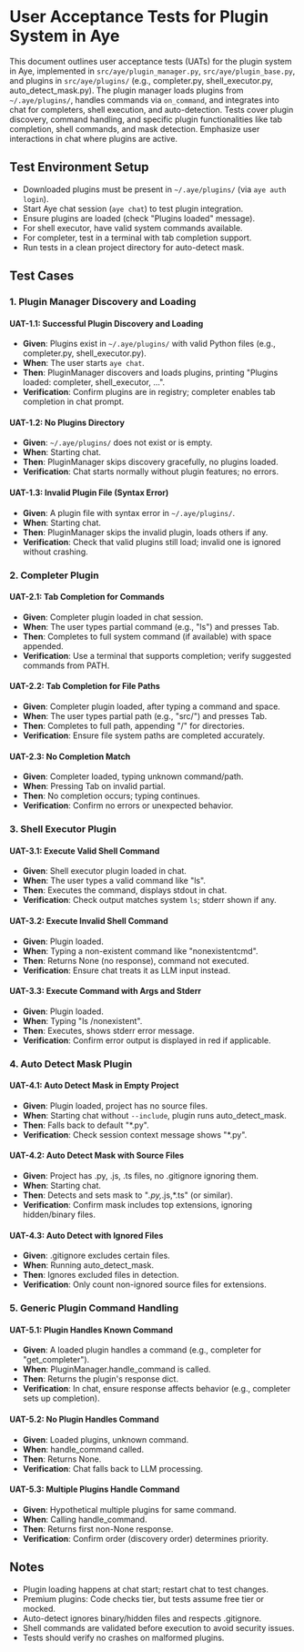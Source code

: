 # User Acceptance Tests for Plugin System in Aye

This document outlines user acceptance tests (UATs) for the plugin system in Aye, implemented in `src/aye/plugin_manager.py`, `src/aye/plugin_base.py`, and plugins in `src/aye/plugins/` (e.g., completer.py, shell_executor.py, auto_detect_mask.py). The plugin manager loads plugins from `~/.aye/plugins/`, handles commands via `on_command`, and integrates into chat for completers, shell execution, and auto-detection. Tests cover plugin discovery, command handling, and specific plugin functionalities like tab completion, shell commands, and mask detection. Emphasize user interactions in chat where plugins are active.

## Test Environment Setup
- Downloaded plugins must be present in `~/.aye/plugins/` (via `aye auth login`).
- Start Aye chat session (`aye chat`) to test plugin integration.
- Ensure plugins are loaded (check "Plugins loaded" message).
- For shell executor, have valid system commands available.
- For completer, test in a terminal with tab completion support.
- Run tests in a clean project directory for auto-detect mask.

## Test Cases

### 1. Plugin Manager Discovery and Loading

#### UAT-1.1: Successful Plugin Discovery and Loading
- **Given**: Plugins exist in `~/.aye/plugins/` with valid Python files (e.g., completer.py, shell_executor.py).
- **When**: The user starts `aye chat`.
- **Then**: PluginManager discovers and loads plugins, printing "Plugins loaded: completer, shell_executor, ...".
- **Verification**: Confirm plugins are in registry; completer enables tab completion in chat prompt.

#### UAT-1.2: No Plugins Directory
- **Given**: `~/.aye/plugins/` does not exist or is empty.
- **When**: Starting chat.
- **Then**: PluginManager skips discovery gracefully, no plugins loaded.
- **Verification**: Chat starts normally without plugin features; no errors.

#### UAT-1.3: Invalid Plugin File (Syntax Error)
- **Given**: A plugin file with syntax error in `~/.aye/plugins/`.
- **When**: Starting chat.
- **Then**: PluginManager skips the invalid plugin, loads others if any.
- **Verification**: Check that valid plugins still load; invalid one is ignored without crashing.

### 2. Completer Plugin

#### UAT-2.1: Tab Completion for Commands
- **Given**: Completer plugin loaded in chat session.
- **When**: The user types partial command (e.g., "ls") and presses Tab.
- **Then**: Completes to full system command (if available) with space appended.
- **Verification**: Use a terminal that supports completion; verify suggested commands from PATH.

#### UAT-2.2: Tab Completion for File Paths
- **Given**: Completer plugin loaded, after typing a command and space.
- **When**: The user types partial path (e.g., "src/") and presses Tab.
- **Then**: Completes to full path, appending "/" for directories.
- **Verification**: Ensure file system paths are completed accurately.

#### UAT-2.3: No Completion Match
- **Given**: Completer loaded, typing unknown command/path.
- **When**: Pressing Tab on invalid partial.
- **Then**: No completion occurs; typing continues.
- **Verification**: Confirm no errors or unexpected behavior.

### 3. Shell Executor Plugin

#### UAT-3.1: Execute Valid Shell Command
- **Given**: Shell executor plugin loaded in chat.
- **When**: The user types a valid command like "ls".
- **Then**: Executes the command, displays stdout in chat.
- **Verification**: Check output matches system `ls`; stderr shown if any.

#### UAT-3.2: Execute Invalid Shell Command
- **Given**: Plugin loaded.
- **When**: Typing a non-existent command like "nonexistentcmd".
- **Then**: Returns None (no response), command not executed.
- **Verification**: Ensure chat treats it as LLM input instead.

#### UAT-3.3: Execute Command with Args and Stderr
- **Given**: Plugin loaded.
- **When**: Typing "ls /nonexistent".
- **Then**: Executes, shows stderr error message.
- **Verification**: Confirm error output is displayed in red if applicable.

### 4. Auto Detect Mask Plugin

#### UAT-4.1: Auto Detect Mask in Empty Project
- **Given**: Plugin loaded, project has no source files.
- **When**: Starting chat without `--include`, plugin runs auto_detect_mask.
- **Then**: Falls back to default "*.py".
- **Verification**: Check session context message shows "*.py".

#### UAT-4.2: Auto Detect Mask with Source Files
- **Given**: Project has .py, .js, .ts files, no .gitignore ignoring them.
- **When**: Starting chat.
- **Then**: Detects and sets mask to "*.py,*.js,*.ts" (or similar).
- **Verification**: Confirm mask includes top extensions, ignoring hidden/binary files.

#### UAT-4.3: Auto Detect with Ignored Files
- **Given**: .gitignore excludes certain files.
- **When**: Running auto_detect_mask.
- **Then**: Ignores excluded files in detection.
- **Verification**: Only count non-ignored source files for extensions.

### 5. Generic Plugin Command Handling

#### UAT-5.1: Plugin Handles Known Command
- **Given**: A loaded plugin handles a command (e.g., completer for "get_completer").
- **When**: PluginManager.handle_command is called.
- **Then**: Returns the plugin's response dict.
- **Verification**: In chat, ensure response affects behavior (e.g., completer sets up completion).

#### UAT-5.2: No Plugin Handles Command
- **Given**: Loaded plugins, unknown command.
- **When**: handle_command called.
- **Then**: Returns None.
- **Verification**: Chat falls back to LLM processing.

#### UAT-5.3: Multiple Plugins Handle Command
- **Given**: Hypothetical multiple plugins for same command.
- **When**: Calling handle_command.
- **Then**: Returns first non-None response.
- **Verification**: Confirm order (discovery order) determines priority.

## Notes
- Plugin loading happens at chat start; restart chat to test changes.
- Premium plugins: Code checks tier, but tests assume free tier or mocked.
- Auto-detect ignores binary/hidden files and respects .gitignore.
- Shell commands are validated before execution to avoid security issues.
- Tests should verify no crashes on malformed plugins.
